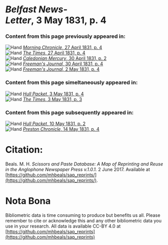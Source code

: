 # *Belfast News-Letter*, 3 May 1831, p. 4  
  
### Content from this page previously appeared in:  
![Hand](http://scissorsandpaste.net/wp-content/uploads/2017/06/smallhandpointer.png) [*Morning Chronicle*, 27 April 1831, p. 4](https://mhbeals.github.io/sap_html/Morning-Chronicle/Morning-Chronicle-27-April-1831-p-4)  
![Hand](http://scissorsandpaste.net/wp-content/uploads/2017/06/smallhandpointer.png) [*The Times*, 27 April 1831, p. 4](https://mhbeals.github.io/sap_html/The-Times/The-Times-27-April-1831-p-4)  
![Hand](http://scissorsandpaste.net/wp-content/uploads/2017/06/smallhandpointer.png) [*Caledonian Mercury*, 30 April 1831, p. 2](https://mhbeals.github.io/sap_html/Caledonian-Mercury/Caledonian-Mercury-30-April-1831-p-2)  
![Hand](http://scissorsandpaste.net/wp-content/uploads/2017/06/smallhandpointer.png) [*Freeman's Journal*, 30 April 1831, p. 4](https://mhbeals.github.io/sap_html/Freeman's-Journal/Freeman's-Journal-30-April-1831-p-4)  
![Hand](http://scissorsandpaste.net/wp-content/uploads/2017/06/smallhandpointer.png) [*Freeman's Journal*, 2 May 1831, p. 4](https://mhbeals.github.io/sap_html/Freeman's-Journal/Freeman's-Journal-2-May-1831-p-4)  
  
### Content from this page simeltaneously appeared in:  
![Hand](http://scissorsandpaste.net/wp-content/uploads/2017/06/smallhandpointer.png) [*Hull Packet*, 3 May 1831, p. 4](https://mhbeals.github.io/sap_html/Hull-Packet/Hull-Packet-3-May-1831-p-4)  
![Hand](http://scissorsandpaste.net/wp-content/uploads/2017/06/smallhandpointer.png) [*The Times*, 3 May 1831, p. 3](https://mhbeals.github.io/sap_html/The-Times/The-Times-3-May-1831-p-3)  
  
### Content from this page subsequently appeared in:  
![Hand](http://scissorsandpaste.net/wp-content/uploads/2017/06/smallhandpointer.png) [*Hull Packet*, 10 May 1831, p. 2](https://mhbeals.github.io/sap_html/Hull-Packet/Hull-Packet-10-May-1831-p-2)  
![Hand](http://scissorsandpaste.net/wp-content/uploads/2017/06/smallhandpointer.png) [*Preston Chronicle*, 14 May 1831, p. 4](https://mhbeals.github.io/sap_html/Preston-Chronicle/Preston-Chronicle-14-May-1831-p-4)  


# Citation: 

Beals. M. H. *Scissors and Paste Database: A Map of Reprinting and Reuse in the Anglophone Newspaper Press v.1.0.1.* 2 June 2017. Available at [https://github.com/mhbeals/sap_reprints/](https://github.com/mhbeals/sap_reprints/). 

# Nota Bona

Bibliometric data is time consuming to produce but benefits us all. Please remember to cite or acknowledge this and any other bibliometric data you use in your research. All data is available CC-BY 4.0 at [https://github.com/mhbeals/sap_reprints](https://github.com/mhbeals/sap_reprints)
